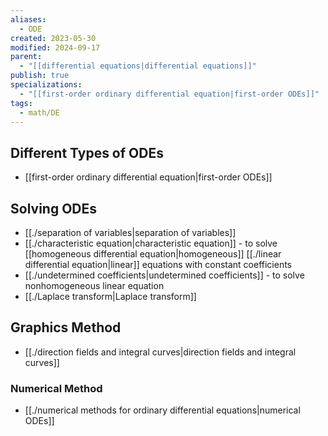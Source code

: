 ```yaml
---
aliases:
  - ODE
created: 2023-05-30
modified: 2024-09-17
parent:
  - "[[differential equations|differential equations]]"
publish: true
specializations:
  - "[[first-order ordinary differential equation|first-order ODEs]]"
tags:
  - math/DE
---
```

## Different Types of ODEs
- [[first-order ordinary differential equation|first-order ODEs]]

## Solving ODEs
- [[./separation of variables|separation of variables]]
- [[./characteristic equation|characteristic equation]] - to solve [[homogeneous differential equation|homogeneous]] [[./linear differential equation|linear]] equations with constant coefficients
- [[./undetermined coefficients|undetermined coefficients]] - to solve nonhomogeneous linear equation
- [[./Laplace transform|Laplace transform]]

## Graphics Method
- [[./direction fields and integral curves|direction fields and integral curves]]

### Numerical Method
- [[./numerical methods for ordinary differential equations|numerical ODEs]]